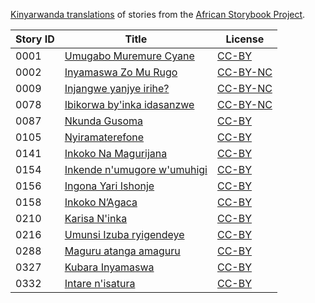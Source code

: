 [Kinyarwanda translations](http://my.africanstorybook.org/language/kinyarwanda) of stories from the [African Storybook Project](http://my.africanstorybook.org).

Story ID | Title | License
-------- | ----- | -------
0001 | [Umugabo Muremure Cyane](http://africanstorybook.org/reader.php?id=21427&d=0&a=1) | [CC-BY](https://creativecommons.org/licenses/by/4.0/)
0002 | [Inyamaswa Zo Mu Rugo](http://africanstorybook.org/reader.php?id=20732&d=0&a=1) | [CC-BY-NC](https://creativecommons.org/licenses/by-nc/3.0/)
0009 | [Injangwe yanjye irihe?](http://africanstorybook.org/stories/injangwe-yanjye-irihe-1) | [CC-BY-NC](https://creativecommons.org/licenses/by-nc/3.0/)
0078 | [Ibikorwa by&#039;inka idasanzwe](http://africanstorybook.org/stories/ibikorwa-byinka-idasanzwe) | [CC-BY-NC](https://creativecommons.org/licenses/by-nc/3.0/)
0087 | [Nkunda  Gusoma](http://africanstorybook.org/reader.php?id=20325&d=0&a=1) | [CC-BY](https://creativecommons.org/licenses/by/3.0/)
0105 | [Nyiramaterefone](http://africanstorybook.org/stories/nyiramaterefone) | [CC-BY](https://creativecommons.org/licenses/by/4.0/)
0141 | [Inkoko Na Magurijana](http://africanstorybook.org/reader.php?id=17457&d=0&a=1) | [CC-BY](https://creativecommons.org/licenses/by/3.0/)
0154 | [Inkende n&#039;umugore w&#039;umuhigi](http://africanstorybook.org/stories/inkende-numugore-wumuhigi) | [CC-BY](https://creativecommons.org/licenses/by/3.0/)
0156 | [Ingona Yari Ishonje](http://africanstorybook.org/reader.php?id=20582&d=0&a=1) | [CC-BY](https://creativecommons.org/licenses/by/3.0/)
0158 | [Inkoko N’Agaca](http://africanstorybook.org/reader.php?id=17463&d=0&a=1) | [CC-BY](https://creativecommons.org/licenses/by/3.0/)
0210 | [Karisa N'inka](http://africanstorybook.org/reader.php?id=20255&d=0&a=1) | [CC-BY](https://creativecommons.org/licenses/by/3.0/)
0216 | [Umunsi Izuba ryigendeye](http://africanstorybook.org/stories/umunsi-izuba-ryigendeye) | [CC-BY](https://creativecommons.org/licenses/by/4.0/)
0288 | [Maguru atanga amaguru](http://africanstorybook.org/stories/maguru-atanga-amaguru) | [CC-BY](https://creativecommons.org/licenses/by/4.0/)
0327 | [Kubara Inyamaswa](http://africanstorybook.org/reader.php?id=20220&d=0&a=1) | [CC-BY](https://creativecommons.org/licenses/by/3.0/)
0332 | [Intare n&#039;isatura](http://africanstorybook.org/stories/intare-nisatura) | [CC-BY](https://creativecommons.org/licenses/by/3.0/)
